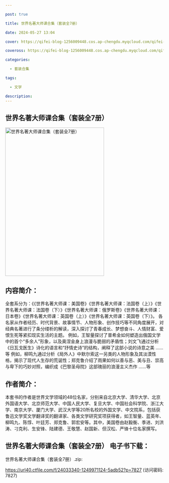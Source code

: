 ```yaml
---

post: true

title: 世界名著大师课合集（套装全7册）

date: 2024-05-27 13:04

cover: https://qifei-blog-1256009448.cos.ap-chengdu.myqcloud.com/qifei-blog/65f7af829f345e8d03e36d4e.jpg

coveross: https://qifei-blog-1256009448.cos.ap-chengdu.myqcloud.com/qifei-blog/65f7af829f345e8d03e36d4e.jpg

categories:

  - 套装合集

tags:

  - 文学

description:
---
```


## 世界名著大师课合集（套装全7册）
<img alt="世界名著大师课合集（套装全7册） " class="aligncenter loaded" data-was-processed="true" decoding="async" fetchpriority="high" height="471" src="https://qifei-blog-1256009448.cos.ap-chengdu.myqcloud.com/qifei-blog/65f7af829f345e8d03e36d4e.jpg " style="cursor: zoom-in;" width="314"/>

## 内容简介：

全套系分为：《《世界名著大师课：美国卷》《世界名著大师课：法国卷（上）》《世界名著大师课：法国卷（下）》《世界名著大师课：俄罗斯卷》《世界名著大师课：日本卷》《世界名著大师课：英国卷（上）》《世界名著大师课：英国卷（下）》。 各名家从作者经历、时代背景、故事情节、人物形象、创作技巧等不同角度展开，对经典名著进行了条分缕析的解读，深入探讨了青春成长、梦想奋斗、人情财富、爱恨生死等紧扣现实生活的主题。 例如，王智量探讨了普希金如何塑造出俄国文学中的首个“多余人”形象，以及奥涅金身上浪漫与脆弱的矛盾性；刘文飞通过分析《日瓦戈医生》诗化的语言和“抒情史诗”的结构，阐释了这部小说的诗意之美 ……等 例如，柳鸣九通过分析《局外人》中默尔索这一另类的人物形象及其淡漠性格，揭示了现代人生存的荒诞性；郑克鲁介绍了雨果如何以善与恶、美与丑、崇高与卑下的巧妙对照，编织成《巴黎圣母院》这部瑰丽的浪漫主义杰作 ……等

## 作者简介：

本套书的作者是世界文学领域的48位名家，分别来自北京大学、清华大学、北京外国语大学、北京师范大学、中国人民大学、复旦大学、中国社会科学院、浙江大学、南京大学、厦门大学、武汉大学等20所名校的外国文学、中文院系，包括获鲁迅文学奖文学翻译奖的翻译家、各类文学研究奖项获得者，如王智量、蓝英年、柳鸣九、陈惇、叶廷芳、郑克鲁、郭宏安等。其中，美国卷由赵毅衡、季进、刘洪涛、刁克利、生安锋、陆建德、王敬慧、赵国新、但汉松、严锋十位名家撰写。

## 世界名著大师课合集（套装全7册） 电子书下载：



世界名著大师课合集（套装全7册）.zip: 

https://url40.ctfile.com/f/24033340-1249971124-5adb52?p=7827 (访问密码: 7827)
